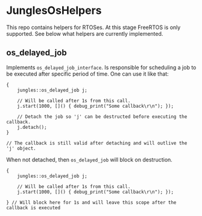 # JunglesOsHelpers

This repo contains helpers for RTOSes. At this stage FreeRTOS is only supported. See below what helpers are currently
implemented.

## os_delayed_job

Implements `os_delayed_job_interface`. Is responsible for scheduling a job to be executed after specific period of
time. One can use it like that:

```
{
    jungles::os_delayed_job j;

    // Will be called after 1s from this call.
    j.start(1000, []() { debug_print("Some callback\r\n"); }); 

    // Detach the job so 'j' can be destructed before executing the callback.
    j.detach();
}

// The callback is still valid after detaching and will outlive the 'j' object.
```

When not detached, then `os_delayed_job` will block on destruction.

```
{
    jungles::os_delayed_job j;

    // Will be called after 1s from this call.
    j.start(1000, []() { debug_print("Some callback\r\n"); }); 

} // Will block here for 1s and will leave this scope after the callback is executed

```
